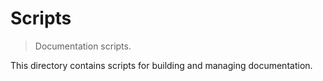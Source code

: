 # Scripts

> Documentation scripts.

<!-- Section to include introductory text. Make sure to keep an empty line after the intro `section` element and another before the `/section` close. -->

<section class="intro">

This directory contains scripts for building and managing documentation.

</section>

<!-- /.intro -->

<!-- Section for all links. Make sure to keep an empty line after the `section` element and another before the `/section` close. -->

<section class="links">

</section>

<!-- /.links -->
